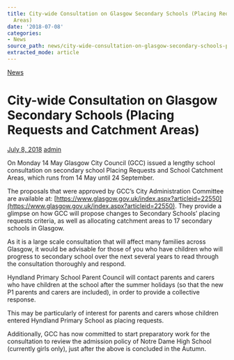 ```yaml
---
title: City-wide Consultation on Glasgow Secondary Schools (Placing Requests and Catchment
  Areas)
date: '2018-07-08'
categories:
- News
source_path: news/city-wide-consultation-on-glasgow-secondary-schools-placing-requests-and-catchment-areas/index.html
extracted_mode: article
---
```

[News](category/news/)

# City-wide Consultation on Glasgow Secondary Schools (Placing Requests and Catchment Areas)

[July 8, 2018](news/city-wide-consultation-on-glasgow-secondary-schools-placing-requests-and-catchment-areas/) [admin](author/admin/)

On Monday 14 May Glasgow City Council (GCC) issued a lengthy school consultation on secondary school Placing Requests and School Catchment Areas, which runs from 14 May until 24 September.

The proposals that were approved by GCC’s City Administration Committee are available at: [https://www.glasgow.gov.uk/index.aspx?articleid=22550](https://www.glasgow.gov.uk/index.aspx?articleid=22550). They provide a glimpse on how GCC will propose changes to Secondary Schools’ placing requests criteria, as well as allocating catchment areas to 17 secondary schools in Glasgow.

As it is a large scale consultation that will affect many families across Glasgow, it would be advisable for those of you who have children who will progress to secondary school over the next several years to read through the consultation thoroughly and respond.

Hyndland Primary School Parent Council will contact parents and carers who have children at the school after the summer holidays (so that the new P1 parents and carers are included), in order to provide a collective response.

This may be particularly of interest for parents and carers whose children entered Hyndland Primary School as placing requests.

Additionally, GCC has now committed to start preparatory work for the consultation to review the admission policy of Notre Dame High School (currently girls only), just after the above is concluded in the Autumn.
